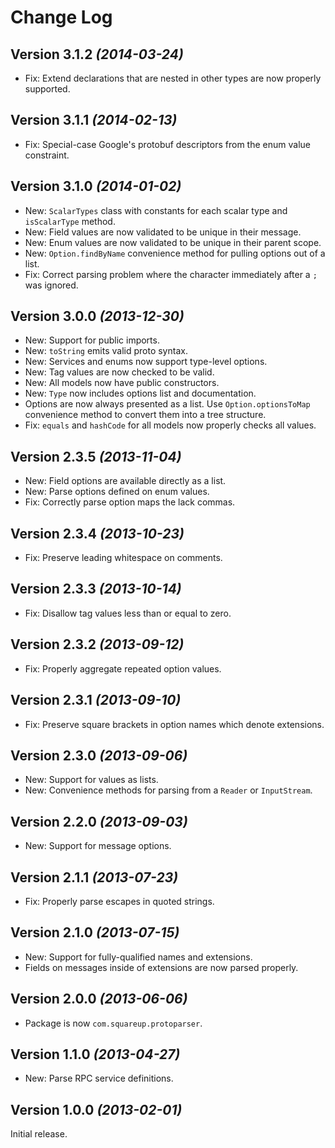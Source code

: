 Change Log
==========

Version 3.1.2 *(2014-03-24)*
----------------------------

 * Fix: Extend declarations that are nested in other types are now properly supported.


Version 3.1.1 *(2014-02-13)*
----------------------------

 * Fix: Special-case Google's protobuf descriptors from the enum value constraint.


Version 3.1.0 *(2014-01-02)*
----------------------------

 * New: `ScalarTypes` class with constants for each scalar type and `isScalarType` method.
 * New: Field values are now validated to be unique in their message.
 * New: Enum values are now validated to be unique in their parent scope.
 * New: `Option.findByName` convenience method for pulling options out of a list.
 * Fix: Correct parsing problem where the character immediately after a `;` was ignored.


Version 3.0.0 *(2013-12-30)*
----------------------------

 * New: Support for public imports.
 * New: `toString` emits valid proto syntax.
 * New: Services and enums now support type-level options.
 * New: Tag values are now checked to be valid.
 * New: All models now have public constructors.
 * New: `Type` now includes options list and documentation.
 * Options are now always presented as a list. Use `Option.optionsToMap` convenience method to
   convert them into a tree structure.
 * Fix: `equals` and `hashCode` for all models now properly checks all values.


Version 2.3.5 *(2013-11-04)*
----------------------------

 * New: Field options are available directly as a list.
 * New: Parse options defined on enum values.
 * Fix: Correctly parse option maps the lack commas.


Version 2.3.4 *(2013-10-23)*
----------------------------

 * Fix: Preserve leading whitespace on comments.


Version 2.3.3 *(2013-10-14)*
----------------------------

 * Fix: Disallow tag values less than or equal to zero.


Version 2.3.2 *(2013-09-12)*
----------------------------

 * Fix: Properly aggregate repeated option values.


Version 2.3.1 *(2013-09-10)*
----------------------------

 * Fix: Preserve square brackets in option names which denote extensions.


Version 2.3.0 *(2013-09-06)*
----------------------------

 * New: Support for values as lists.
 * New: Convenience methods for parsing from a `Reader` or `InputStream`.


Version 2.2.0 *(2013-09-03)*
----------------------------

 * New: Support for message options.


Version 2.1.1 *(2013-07-23)*
----------------------------

 * Fix: Properly parse escapes in quoted strings.


Version 2.1.0 *(2013-07-15)*
----------------------------

 * New: Support for fully-qualified names and extensions.
 * Fields on messages inside of extensions are now parsed properly.


Version 2.0.0 *(2013-06-06)*
----------------------------

 * Package is now `com.squareup.protoparser`.


Version 1.1.0 *(2013-04-27)*
----------------------------

 * New: Parse RPC service definitions.


Version 1.0.0 *(2013-02-01)*
----------------------------

Initial release.
